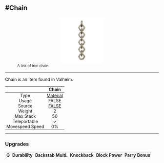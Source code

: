 <meta property="og:title" content="Chain - MoreValheim" /><meta property="og:type" content="website" /><meta property="og:image" content="/assets/chain.png" /><meta property="og:description" content="Chain is an item found in Valheim." /><meta name="theme-color" content="#546D78"><meta name="twitter:card" content="summary_large_image">
#Chain
-------------
<style>img {width:20px;}.tb {width:150px;display: block;margin-left: auto;margin-right: auto;}</style>

<style>.md-typeset table:not([class]) th:not([align]) {min-width:unset!important;}</style>
<style>td{padding:0em 0.3em!important;text-align:center!important;border-left:.05rem solid var(--md-default-fg-color--lightest)}</style>

<style>th{padding:0.1em 0.3em!important;text-align:center!important;font-weight:bold}</style>

<style>pre{text-align:right!important}</style>
<style>table tr td:first-child {border-left: 0;};</style>

<figure><img src="/assets/chain.png" class="tb" /><figcaption><small>A link of iron chain.</small></figcaption></figure>

-------------

Chain is an item found in Valheim.

|        | Chain              |
| ----------- | ------------------------------------ |
| Type | [Material](../../types/material)
| Usage | FALSE<br>
| Source | [FALSE](../../items/false)
| Weight | 2 |
| Max Stack | 50 |
| Teleportable | ✓
| Movespeed Speed | 0%


-------------

### Upgrades
| Q | Durability | Backstab Multi. | Knockback | Block Power | Parry Bonus
| - | - | - | - | - | - 
